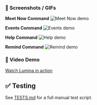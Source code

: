 ### 📸 Screenshots / GIFs

**Meet Now Command**
![Meet Now demo](docs/meetnow.gif)

**Events Command**
![Events demo](docs/events.png)

**Help Command**
![Help demo](docs/help.png)

**Remind Command**
![Remind demo](docs/remind.png)

### 🎥 Video Demo

[Watch Lumina in action](https://www.loom.com/share/your-demo-link)

## ✅ Testing

See [TESTS.md](./TESTS.md) for a full manual test script.
